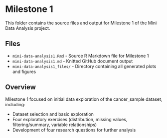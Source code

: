 # Milestone 1

This folder contains the source files and output for Milestone 1 of the Mini Data Analysis project.

## Files
- `mini-data-analysis1.Rmd` - Source R Markdown file for Milestone 1
- `mini-data-analysis1.md` - Knitted GitHub document output
- `mini-data-analysis1_files/` - Directory containing all generated plots and figures

## Overview
Milestone 1 focused on initial data exploration of the cancer_sample dataset, including:
- Dataset selection and basic exploration
- Four exploratory exercises (distribution, missing values, filtering/summary, variable relationships)
- Development of four research questions for further analysis
